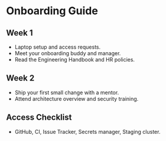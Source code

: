 # Onboarding Guide

## Week 1
- Laptop setup and access requests.
- Meet your onboarding buddy and manager.
- Read the Engineering Handbook and HR policies.

## Week 2
- Ship your first small change with a mentor.
- Attend architecture overview and security training.

## Access Checklist
- GitHub, CI, Issue Tracker, Secrets manager, Staging cluster.
